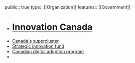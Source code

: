 public:: true
type:: [[Organization]]
features:: [[Government]]

- # [Innovation Canada](https://www.ic.gc.ca/eic/site/080.nsf/eng/home)
- [Canada's supercluster](https://ised-isde.canada.ca/site/innovation-superclusters-initiative/en)
- [Strategic innovation fund](https://www.ic.gc.ca/eic/site/125.nsf/eng/home)
- [Canadian digital adoption program](https://www.ic.gc.ca/eic/site/152.nsf/eng/home)
-